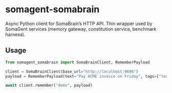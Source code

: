 # somagent-somabrain

Async Python client for SomaBrain’s HTTP API. Thin wrapper used by SomaGent services (memory gateway, constitution service, benchmark harness).

## Usage

```python
from somagent_somabrain import SomaBrainClient, RememberPayload

client = SomaBrainClient(base_url="http://localhost:9696")
payload = RememberPayload(text="Pay ACME invoice on Friday", tags=["todo"])

await client.remember("demo", payload)
```
```
